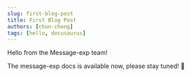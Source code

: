 ```yaml
---
slug: first-blog-post
title: First Blog Post
authors: [chun-cheng]
tags: [hello, docusaurus]
---
```


Hello from the Message-exp team!

<!-- truncate -->

The message-exp docs is available now, please stay tuned! 🎉
